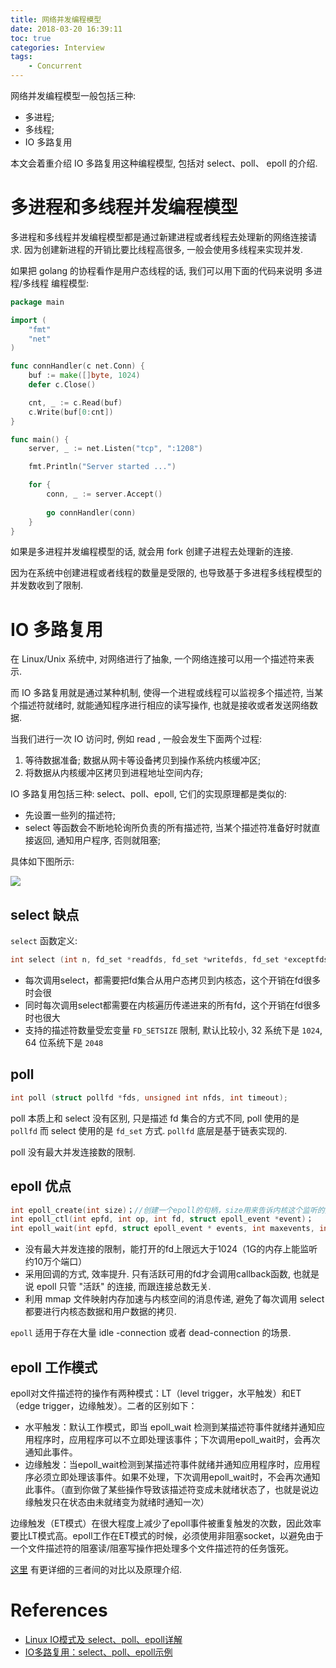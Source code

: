 ```yaml
---
title: 网络并发编程模型
date: 2018-03-20 16:39:11
toc: true
categories: Interview
tags:
    - Concurrent
---
```


网络并发编程模型一般包括三种:

* 多进程;
* 多线程;
* IO 多路复用

本文会着重介绍 IO 多路复用这种编程模型, 包括对 select、poll、 epoll 的介绍.

<!--more-->

# 多进程和多线程并发编程模型

多进程和多线程并发编程模型都是通过新建进程或者线程去处理新的网络连接请求.
因为创建新进程的开销比要比线程高很多, 一般会使用多线程来实现并发.

如果把 golang 的协程看作是用户态线程的话, 我们可以用下面的代码来说明 多进程/多线程 编程模型:

```go
package main

import (
	"fmt"
	"net"
)

func connHandler(c net.Conn) {
	buf := make([]byte, 1024)
	defer c.Close()

	cnt, _ := c.Read(buf)
	c.Write(buf[0:cnt])
}

func main() {
	server, _ := net.Listen("tcp", ":1208")

	fmt.Println("Server started ...")

	for {
		conn, _ := server.Accept()
		
		go connHandler(conn)
	}
}
```

如果是多进程并发编程模型的话, 就会用 fork 创建子进程去处理新的连接.

因为在系统中创建进程或者线程的数量是受限的, 也导致基于多进程多线程模型的并发数收到了限制.

# IO 多路复用

在 Linux/Unix 系统中, 对网络进行了抽象, 一个网络连接可以用一个描述符来表示.

而 IO 多路复用就是通过某种机制, 使得一个进程或线程可以监视多个描述符, 当某个描述符就绪时,
就能通知程序进行相应的读写操作, 也就是接收或者发送网络数据.

当我们进行一次 IO 访问时, 例如 read , 一般会发生下面两个过程:

1. 等待数据准备; 数据从网卡等设备拷贝到操作系统内核缓冲区;
2. 将数据从内核缓冲区拷贝到进程地址空间内存;

IO 多路复用包括三种: select、poll、epoll, 它们的实现原理都是类似的:

* 先设置一些列的描述符;
* select 等函数会不断地轮询所负责的所有描述符, 当某个描述符准备好时就直接返回, 通知用户程序, 否则就阻塞;

具体如下图所示:

![](multiplexing_model.png)

## select 缺点

`select` 函数定义:

```cpp
int select (int n, fd_set *readfds, fd_set *writefds, fd_set *exceptfds, struct timeval *timeout);
```

* 每次调用select，都需要把fd集合从用户态拷贝到内核态，这个开销在fd很多时会很
* 同时每次调用select都需要在内核遍历传递进来的所有fd，这个开销在fd很多时也很大
* 支持的描述符数量受宏变量 `FD_SETSIZE` 限制, 默认比较小, 32 系统下是 `1024`, 64 位系统下是 `2048`

## poll

```cpp
int poll (struct pollfd *fds, unsigned int nfds, int timeout);
```

poll 本质上和 select 没有区别, 只是描述 fd 集合的方式不同, poll 使用的是 `pollfd` 而 select 使用的是 `fd_set` 方式.
`pollfd` 底层是基于链表实现的.

poll 没有最大并发连接数的限制.

## epoll 优点

```cpp
int epoll_create(int size)；//创建一个epoll的句柄，size用来告诉内核这个监听的数目一共有多大
int epoll_ctl(int epfd, int op, int fd, struct epoll_event *event)；
int epoll_wait(int epfd, struct epoll_event * events, int maxevents, int timeout);
```

* 没有最大并发连接的限制，能打开的fd上限远大于1024（1G的内存上能监听约10万个端口）
* 采用回调的方式, 效率提升. 只有活跃可用的fd才会调用callback函数, 也就是说 epoll 只管 "活跃" 的连接, 而跟连接总数无关.
* 利用 mmap 文件映射内存加速与内核空间的消息传递, 避免了每次调用 select 都要进行内核态数据和用户数据的拷贝.

`epoll` 适用于存在大量 idle -connection 或者 dead-connection 的场景.

## epoll 工作模式

epoll对文件描述符的操作有两种模式：LT（level trigger，水平触发）和ET（edge trigger，边缘触发）。二者的区别如下：

* 水平触发：默认工作模式，即当 epoll_wait 检测到某描述符事件就绪并通知应用程序时，应用程序可以不立即处理该事件；下次调用epoll_wait时，会再次通知此事件。
* 边缘触发：当epoll_wait检测到某描述符事件就绪并通知应用程序时，应用程序必须立即处理该事件。如果不处理，下次调用epoll_wait时，不会再次通知此事件。（直到你做了某些操作导致该描述符变成未就绪状态了，也就是说边缘触发只在状态由未就绪变为就绪时通知一次）

边缘触发（ET模式）在很大程度上减少了epoll事件被重复触发的次数，因此效率要比LT模式高。epoll工作在ET模式的时候，必须使用非阻塞socket，以避免由于一个文件描述符的阻塞读/阻塞写操作把处理多个文件描述符的任务饿死。

[这里](http://blog.csdn.net/lisonglisonglisong/article/details/51328062) 有更详细的三者间的对比以及原理介绍.

# References

- [Linux IO模式及 select、poll、epoll详解](https://segmentfault.com/a/1190000003063859)
- [IO多路复用：select、poll、epoll示例](http://blog.csdn.net/lisonglisonglisong/article/details/51328062)
